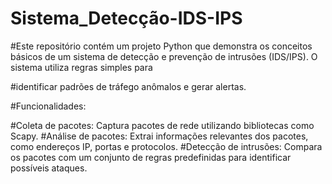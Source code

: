 # Sistema_Detecção-IDS-IPS
#Este repositório contém um projeto Python que demonstra os conceitos básicos de um sistema de detecção e prevenção de intrusões (IDS/IPS). O sistema utiliza regras simples para 

#identificar padrões de tráfego anômalos e gerar alertas.

#Funcionalidades:

#Coleta de pacotes: Captura pacotes de rede utilizando bibliotecas como Scapy.
#Análise de pacotes: Extrai informações relevantes dos pacotes, como endereços IP, portas e protocolos.
#Detecção de intrusões: Compara os pacotes com um conjunto de regras predefinidas para identificar possíveis ataques.
